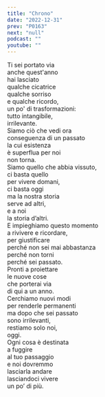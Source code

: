 ```yaml
---
title: "Chrono"
date: "2022-12-31"
prev: "P0163"
next: "null"
podcast: ""
youtube: ""
---
```


Ti sei portato via  
anche quest'anno  
hai lasciato  
qualche cicatrice  
qualche sorriso  
e qualche ricordo,  
un po' di trasformazioni:  
tutto intangibile,  
irrilevante.  
Siamo ciò che vedi ora  
conseguenza di un passato  
la cui esistenza  
è superflua per noi  
non torna.  
Siamo quello che abbia vissuto,  
ci basta quello  
per vivere domani,  
ci basta oggi  
ma la nostra storia  
serve ad altri,  
e a noi  
la storia d’altri.  
E impieghiamo questo momento  
a rivivere e ricordare,  
per giustificare  
perché non sei mai abbastanza  
perché non torni  
perché sei passato.  
Pronti a proiettare  
le nuove cose  
che porterai via  
di qui a un anno.  
Cerchiamo nuovi modi  
per renderle permanenti  
ma dopo che sei passato  
sono irrilevanti,  
restiamo solo noi,  
oggi.  
Ogni cosa è destinata  
a fuggire  
al tuo passaggio  
e noi dovremmo  
lasciarla andare  
lasciandoci vivere  
un po’ di più.
